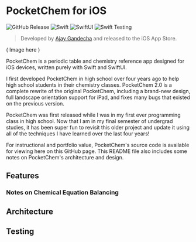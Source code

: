 # PocketChem for iOS

![GitHub Release](https://img.shields.io/github/v/release/ajaygandecha/pocketchem)
![Swift](https://img.shields.io/badge/-Swift-05122A?style=flat&logo=swift)
![SwiftUI](https://img.shields.io/badge/-SwiftUI-05122A?style=flat&logo=swift&logoColor=03c3ff)
![Swift Testing](https://img.shields.io/badge/-Swift_Testing-05122A?style=flat&logo=swift&logoColor=48a424)

> Developed by [Ajay Gandecha](https://github.com/ajaygandecha) and released to the iOS App Store.

( Image here )

PocketChem is a periodic table and chemistry reference app designed for iOS devices, written purely with Swift and SwiftUI.

I first developed PocketChem in high school over four years ago to help high school students in their chemistry classes. PocketChem 2.0 is a complete rewrite of the original PocketChem, including a brand-new design, full landscape orientation support for iPad, and fixes many bugs that existed on the previous version.

PocketChem was first released while I was in my first ever programming class in high school. Now that I am in my final semester of undergrad studies, it has been super fun to revisit this older project and update it using all of the techniques I have learned over the last four years!

For instructional and portfolio value, PocketChem's source code is available for viewing here on this GitHub page. This README file also includes some notes on PocketChem's architecture and design.

## Features

### Notes on Chemical Equation Balancing


## Architecture

## Testing
